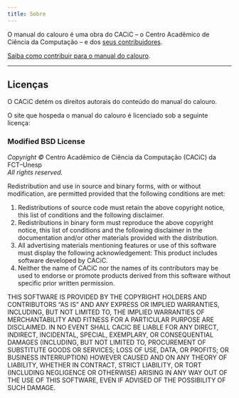 ```yaml
---
title: Sobre
---
```


O manual do calouro é uma obra do CACiC – o Centro Acadêmico de Ciência da Computação – e dos [seus contribuidores](https://github.com/cacic-fct/manual-do-calouro/contributors).

[Saiba como contribuir para o manual do calouro](https://github.com/cacic-fct/manual-do-calouro).

<hr/>

## Licenças

O CACiC detém os direitos autorais do conteúdo do manual do calouro.

O site que hospeda o manual do calouro é licenciado sob a seguinte licença:

### Modified BSD License

_Copyright ©_ Centro Acadêmico de Ciência da Computação (CACiC) da FCT–Unesp  
_All rights reserved._

Redistribution and use in source and binary forms, with or without
modification, are permitted provided that the following conditions are met:

1. Redistributions of source code must retain the above copyright
   notice, this list of conditions and the following disclaimer.
2. Redistributions in binary form must reproduce the above copyright
   notice, this list of conditions and the following disclaimer in the
   documentation and/or other materials provided with the distribution.
3. All advertising materials mentioning features or use of this software must
   display the following acknowledgement: This product includes software developed by CACiC.
4. Neither the name of CACiC nor the
   names of its contributors may be used to endorse or promote products
   derived from this software without specific prior written permission.

THIS SOFTWARE IS PROVIDED BY THE COPYRIGHT HOLDERS AND CONTRIBUTORS “AS IS” AND
ANY EXPRESS OR IMPLIED WARRANTIES, INCLUDING, BUT NOT LIMITED TO, THE IMPLIED
WARRANTIES OF MERCHANTABILITY AND FITNESS FOR A PARTICULAR PURPOSE ARE
DISCLAIMED. IN NO EVENT SHALL CACIC BE LIABLE FOR ANY
DIRECT, INDIRECT, INCIDENTAL, SPECIAL, EXEMPLARY, OR CONSEQUENTIAL DAMAGES
(INCLUDING, BUT NOT LIMITED TO, PROCUREMENT OF SUBSTITUTE GOODS OR SERVICES;
LOSS OF USE, DATA, OR PROFITS; OR BUSINESS INTERRUPTION) HOWEVER CAUSED AND
ON ANY THEORY OF LIABILITY, WHETHER IN CONTRACT, STRICT LIABILITY, OR TORT
(INCLUDING NEGLIGENCE OR OTHERWISE) ARISING IN ANY WAY OUT OF THE USE OF THIS
SOFTWARE, EVEN IF ADVISED OF THE POSSIBILITY OF SUCH DAMAGE.
